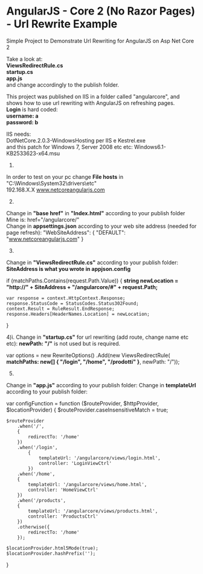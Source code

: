 # AngularJS - Core 2 (No Razor Pages) - Url Rewrite Example

Simple Project to Demonstrate Url Rewriting for AngularJS on Asp Net Core 2

Take a look at:
<br> **ViewsRedirectRule.cs**
<br> **startup.cs**
<br> **app.js**
<br> and change accordingly to the publish folder.

This project was published on IIS in a folder called "angularcore",
and shows how to use url rewriting with AngularJS on refreshing pages.
<br> **Login** is hard coded:
<br> **username: a**
<br> **password: b**

IIS needs:
<br> DotNetCore.2.0.3-WindowsHosting per IIS e Kestrel.exe
<br> and this patch for Windows 7, Server 2008 etc etc: Windows6.1-KB2533623-x64.msu


1.
In order to test on your pc change **File hosts** in "C:\Windows\System32\drivers\etc"
<br>192.168.X.X www.netcoreangularjs.com

2.
Change in **"base href"** in **"Index.html"** according to your publish folder
<br> Mine is: href="/angularcore/"<br>
Change in **appsettings.json** according to your web site address (needed for page refresh):
  "WebSiteAddress": {
    "DEFAULT": "www.netcoreangularjs.com"
  }
  
3.
Change in **"ViewsRedirectRule.cs"** according to your publish folder:
**SiteAddress is what you wrote in appjson.config**

if (matchPaths.Contains(request.Path.Value))
{
	**string newLocation = "http://" + SiteAddress + "/angularcore/#" + request.Path;**

	var response = context.HttpContext.Response;
	response.StatusCode = StatusCodes.Status302Found;
	context.Result = RuleResult.EndResponse;
	response.Headers[HeaderNames.Location] = newLocation;
}

4)ì.
Change in **"startup.cs"** for url rewriting (add route, change name etc etc):
**newPath: "/"** is not used but is required.

var options = new RewriteOptions()
	.Add(new ViewsRedirectRule(
		**matchPaths: new[] { "/login", "/home", "/prodotti" }**,
		newPath: "/"));
		
5.
Change in **"app.js"** according to your publish folder:
Change in **templateUrl** according to your publish folder:

var configFunction = function ($routeProvider, $httpProvider, $locationProvider)
{
    $routeProvider.caseInsensitiveMatch = true;

    $routeProvider
        .when('/',
        {
            redirectTo: '/home'
        })
        .when('/login',
            {
                templateUrl: '/angularcore/views/login.html',
                controller: 'LoginViewCtrl'
            })
        .when('/home',
        {
            templateUrl: '/angularcore/views/home.html',
            controller: 'HomeViewCtrl'
        })
        .when('/products',
        {
            templateUrl: '/angularcore/views/products.html',
            controller: 'ProductsCtrl'
        })
        .otherwise({
            redirectTo: '/home'
        });

    $locationProvider.html5Mode(true);
    $locationProvider.hashPrefix('');
}



